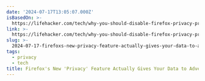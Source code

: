 ```yaml
---
date: '2024-07-17T13:05:07.000Z'
isBasedOn: >-
  https://lifehacker.com/tech/why-you-should-disable-firefox-privacy-preserving-ad-measurements
link: >-
  https://lifehacker.com/tech/why-you-should-disable-firefox-privacy-preserving-ad-measurements
slug: >-
  2024-07-17-firefoxs-new-privacy-feature-actually-gives-your-data-to-advertisers
tags:
  - privacy
  - tech
title: Firefox's New 'Privacy' Feature Actually Gives Your Data to Advertisers
---
```

 

